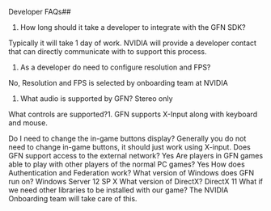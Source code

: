 Developer FAQs## 

1. How long should it take a developer to integrate with the GFN SDK?

Typically it will take 1 day of work. NVIDIA will provide a developer contact that can directly communicate with to support this process.

1. As a developer do need to configure resolution and FPS?

No, Resolution and FPS is selected by onboarding team at NVIDIA

1. What audio is supported by GFN?
Stereo only

What controls are supported?1. 
GFN supports X-Input along with keyboard and mouse.

Do I need to change the in-game buttons display?
Generally you do not need to change in-game buttons, it should just work using X-input.
Does GFN support access to the external network?
Yes
Are players in GFN games able to play with other players of the normal PC games?
Yes
How does Authentication and Federation work?
What version of Windows does GFN run on?
Windows Server 12 SP X
What version of DirectX?
DirectX 11
What if we need other libraries to be installed with our game?
The NVIDIA Onboarding team will take care of this.